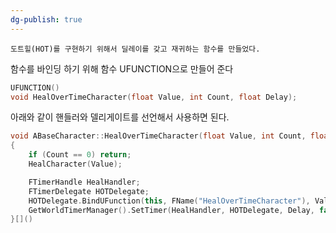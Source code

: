```yaml
---
dg-publish: true
---
```


	도트힐(HOT)를 구현하기 위해서 딜레이를 갖고 재귀하는 함수를 만들었다. 

함수를 바인딩 하기 위해 함수 UFUNCTION으로 만들어 준다
```cpp
UFUNCTION()
void HealOverTimeCharacter(float Value, int Count, float Delay);
```

아래와 같이 핸들러와 델리게이트를 선언해서 사용하면 된다.
```cpp
void ABaseCharacter::HealOverTimeCharacter(float Value, int Count, float Delay)
{
	if (Count == 0) return;
	HealCharacter(Value);

	FTimerHandle HealHandler;
	FTimerDelegate HOTDelegate;
	HOTDelegate.BindUFunction(this, FName("HealOverTimeCharacter"), Value, Count - 1, Delay);
	GetWorldTimerManager().SetTimer(HealHandler, HOTDelegate, Delay, false);
}[]()
```